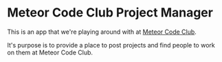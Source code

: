 Meteor Code Club Project Manager
================================

This is an app that we're playing around with at [Meteor Code Club](http://www.meetup.com/Meteor-Code-Club/).

It's purpose is to provide a place to post projects and find people to work on them at Meteor Code Club.
